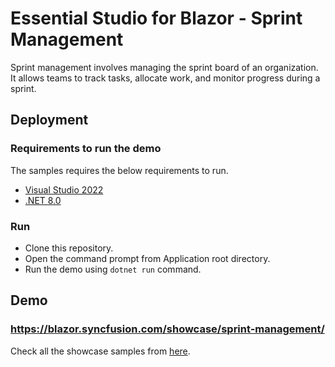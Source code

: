 # Essential Studio for Blazor - Sprint Management

Sprint management involves managing the sprint board of an organization. It allows teams to track tasks, allocate work, and monitor progress during a sprint.

## Deployment

### Requirements to run the demo

The samples requires the below requirements to run.

* [Visual Studio 2022](https://visualstudio.microsoft.com/vs/)
* [.NET 8.0](https://dotnet.microsoft.com/en-us/download/dotnet/8.0)

### Run

* Clone this repository.
* Open the command prompt from Application root directory.
* Run the demo using `dotnet run` command.

## Demo

### <a href="https://blazor.syncfusion.com/showcase/sprint-management/" target="_blank">https://blazor.syncfusion.com/showcase/sprint-management/</a>

Check all the showcase samples from <a href="https://blazor.syncfusion.com" target="_blank">here</a>.

